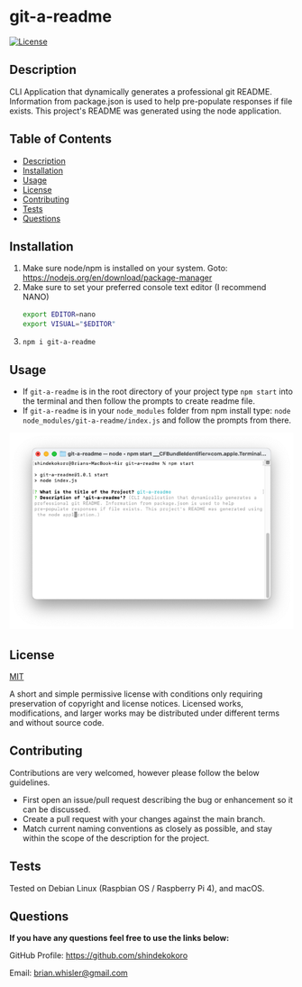 # git-a-readme

[![License](https://img.shields.io/github/license/shindekokoro/git-a-readme)](http://choosealicense.com/licenses/mit/)

## Description

CLI Application that dynamically generates a professional git README. Information from package.json is used to help pre-populate responses if file exists. This project's README was generated using the node application.

## Table of Contents

- [Description](#description)
- [Installation](#installation)
- [Usage](#usage)
- [License](#license)
- [Contributing](#contributing)
- [Tests](#tests)
- [Questions](#questions)

## Installation

1. Make sure node/npm is installed on your system. Goto:
   https://nodejs.org/en/download/package-manager
2. Make sure to set your preferred console text editor (I recommend NANO)
   ```sh
   export EDITOR=nano
   export VISUAL="$EDITOR"
   ```
3. `npm i git-a-readme`

## Usage

- If `git-a-readme` is in the root directory of your project type `npm start` into the terminal and then follow the prompts to create readme file.
- If `git-a-readme` is in your `node_modules` folder from npm install type: `node node_modules/git-a-readme/index.js` and follow the prompts from there.

<p align="center">
<img src="https://raw.githubusercontent.com/shindekokoro/git-a-readme/main/assets/images/preview.png">
</p>

## License

[MIT](http://choosealicense.com/licenses/mit/)

A short and simple permissive license with conditions only requiring preservation of copyright and license notices. Licensed works, modifications, and larger works may be distributed under different terms and without source code.

## Contributing

Contributions are very welcomed, however please follow the below
guidelines.

- First open an issue/pull request describing the bug or enhancement so it
  can be discussed.
- Create a pull request with your changes against the main branch.
- Match current naming conventions as closely as possible, and stay
  within the scope of the description for the project.

## Tests

Tested on Debian Linux (Raspbian OS / Raspberry Pi 4), and macOS.

## Questions

**If you have any questions feel free to use the links below:**

GitHub Profile: https://github.com/shindekokoro

Email: brian.whisler@gmail.com
